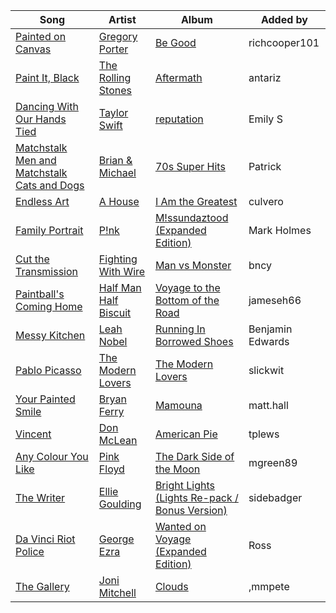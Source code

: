 | Song | Artist | Album | Added by |
|-|-|-|-|
| [Painted on Canvas](https://open.spotify.com/track/2leCs401tYU2SKF9KuDOmj) | [Gregory Porter](https://open.spotify.com/artist/06nevPmNVfWUXyZkccahL8) | [Be Good](https://open.spotify.com/album/0TTpmWWMhYdKJkcgJ9Pv5v) | richcooper101 |
| [Paint It, Black](https://open.spotify.com/track/63T7DJ1AFDD6Bn8VzG6JE8) | [The Rolling Stones](https://open.spotify.com/artist/22bE4uQ6baNwSHPVcDxLCe) | [Aftermath](https://open.spotify.com/album/72qrnM4yUNMDDlWiqKc8iY) | antariz |
| [Dancing With Our Hands Tied](https://open.spotify.com/track/7I7JbDv63ZJJsSi24DyJrz) | [Taylor Swift](https://open.spotify.com/artist/06HL4z0CvFAxyc27GXpf02) | [reputation](https://open.spotify.com/album/6DEjYFkNZh67HP7R9PSZvv) | Emily S |
| [Matchstalk Men and Matchstalk Cats and Dogs](https://open.spotify.com/track/3OGWrgVlTFOANyuZnPFNQe) | [Brian & Michael](https://open.spotify.com/artist/7B5yCOGI4aKSGPxHHxRkXQ) | [70s Super Hits](https://open.spotify.com/album/7KJRBnvYTWKaaPmwVkVv8a) | Patrick |
| [Endless Art](https://open.spotify.com/track/6Y0gs5Lk6nPemglXqe15SJ) | [A House](https://open.spotify.com/artist/53YkKjHFfjYq6dtcLiQ8NO) | [I Am the Greatest](https://open.spotify.com/album/1V7Y7ENHV8PcYhmlv1yZeK) | culvero |
| [Family Portrait](https://open.spotify.com/track/6VD5vEK2wVfTG7q84pJ6EO) | [P!nk](https://open.spotify.com/artist/1KCSPY1glIKqW2TotWuXOR) | [M!ssundaztood (Expanded Edition)](https://open.spotify.com/album/57wJKO7qrPw56iOEKhTmg2) | Mark Holmes |
| [Cut the Transmission](https://open.spotify.com/track/0onSkzsqkTgQX3ZBfJIJlW) | [Fighting With Wire](https://open.spotify.com/artist/7j5NOrcRzeQkX4s9RlY9VR) | [Man vs Monster](https://open.spotify.com/album/2M8OASkw9IhvEyMOeiSkNv) | bncy |
| [Paintball's Coming Home](https://open.spotify.com/track/1ujN5kx21tnvNvMlZKBmmV) | [Half Man Half Biscuit](https://open.spotify.com/artist/6hBQq083tyW3yrF1gdVt4Q) | [Voyage to the Bottom of the Road](https://open.spotify.com/album/05pl4cXA60fnBTbuVyrLtu) | jameseh66 |
| [Messy Kitchen](https://open.spotify.com/track/4nQ7hExBykfS7nocYQ1AJA) | [Leah Nobel](https://open.spotify.com/artist/5WHKBKrvTBMPoQX3v3Bq8J) | [Running In Borrowed Shoes](https://open.spotify.com/album/5Nc565BIGtWxkjs2nUCr3M) | Benjamin Edwards |
| [Pablo Picasso](https://open.spotify.com/track/72Qah3a1mle94iArhw6P63) | [The Modern Lovers](https://open.spotify.com/artist/2eRdPaLHWAL4d1WcNUO9Vz) | [The Modern Lovers](https://open.spotify.com/album/5BPCP7WSGBG4br2o4WRmd8) | slickwit |
| [Your Painted Smile](https://open.spotify.com/track/2EeCIyNQd6pWAdTrBOQNep) | [Bryan Ferry](https://open.spotify.com/artist/5RNFFojXkPRmlJZIwXeKQC) | [Mamouna](https://open.spotify.com/album/2xFZm8kMCXkYM8swwKYYCl) | matt.hall |
| [Vincent](https://open.spotify.com/track/0VNzEY1G4GLqcNx5qaaTl6) | [Don McLean](https://open.spotify.com/artist/1gRNBaI4yn6wCCTvRhGWh8) | [American Pie](https://open.spotify.com/album/10jsW2NYd9blCrDITMh2zS) | tplews |
| [Any Colour You Like](https://open.spotify.com/track/6FBPOJLxUZEair6x4kLDhf) | [Pink Floyd](https://open.spotify.com/artist/0k17h0D3J5VfsdmQ1iZtE9) | [The Dark Side of the Moon](https://open.spotify.com/album/4LH4d3cOWNNsVw41Gqt2kv) | mgreen89 |
| [The Writer](https://open.spotify.com/track/2jfo71bLqJLL1PRttzBg9N) | [Ellie Goulding](https://open.spotify.com/artist/0X2BH1fck6amBIoJhDVmmJ) | [Bright Lights (Lights Re-pack / Bonus Version)](https://open.spotify.com/album/64Pv36CiG9rBcyvKnud02V) | sidebadger |
| [Da Vinci Riot Police](https://open.spotify.com/track/4e0Ucc0BKHNHRefqVMz7ck) | [George Ezra](https://open.spotify.com/artist/2ysnwxxNtSgbb9t1m2Ur4j) | [Wanted on Voyage (Expanded Edition)](https://open.spotify.com/album/6mcMKGEgukjyiR5IKElQ2E) | Ross |
| [The Gallery](https://open.spotify.com/track/3HLo1lNhX00b4DH2yRmGYE) | [Joni Mitchell](https://open.spotify.com/artist/5hW4L92KnC6dX9t7tYM4Ve) | [Clouds](https://open.spotify.com/album/03iFLgmgkLT7X5gnXVPID5) | ,mmpete |